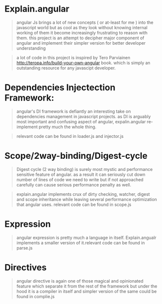 # Explain.angular

> angular Js brings a lot of new concepts ( or at-least for me ) into the javascript world but as cool as they look without knowing internal working of them it become increasingly frustrating to reason with them. this project is an attempt to decipher major component of angular and implement their simpler version for better developer understanding

> a lot of code in this project is inspired by Tero Parviainen http://teropa.info/build-your-own-angular book. which is simply an outstanding resource for any javascipt developer.

# Dependencies Injectection Framework: 

>angular's DI framework is defiantly an interesting take on dependencies management in javascript projects. as DI is arguably most important and confusing aspect of angular, expalin.angular re-implement pretty much the whole thing. 

>relevant code can be found in loader.js and injector.js

# Scope/2way-binding/Digest-cycle

> Digest cycle (2 way binding) is surely most mystic and performance sensitive feature of angular. as a result it can seriously cut down number of lines of code we need to write but if not approached carefully can cause serious performance penalty as well.

>explain.angular implements crux of dirty checking, watcher, digest and scope inheritance while leaving several performance optimization that angular uses. relevant code can be found in scope.js

# Expression
	
>angular expression is pretty much a language in itself. Explain.angualr implements a smaller version of it.relevant code can be found in parse.js 

# Directives 

>angular directive is again one of those magical and opinionated feature which separate it from the rest of the framework  but under the hood it is a compiler in itself and simpler version of the same could be found in complie.js



